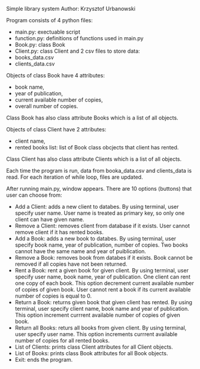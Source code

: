 Simple library system
Author: Krzysztof Urbanowski

Program consists of 4 python files:
- main.py: exectuable script
- function.py: definitions of functions used in main.py
- Book.py: class Book
- Client.py: class Client
and 2 csv files to store data:
- books_data.csv
- clients_data.csv

Objects of class Book have 4 attributes:
- book name,
- year of publication,
- current available number of copies,
- overall number of copies.

Class Book has also class attribute Books which is a list of all objects.

Objects of class Client have 2 attributes:
- client name,
- rented books list: list of Book class obcjects that client has rented.

Class Client has also class attribute Clients which is a list of all objects.

Each time the program is run, data from booka_data.csv and clients_data is read. For each iteration of while loop, files are updated.

After running main.py, window appears. There are 10 options (buttons) that user can choose from:
- Add a Client: adds a new client to databes. By using terminal, user specify user name. User name is treated as primary key, so only one client can have given name.
- Remove a Client: removes client from database if it exists. User cannot remove client if it has rented books.
- Add a Book: adds a new book to databes. By using terminal, user specify book name, year of publication, number of copies. Two books cannot have the same name and year of puiblication.
- Remove a Book: removes book from databes if it exists. Book cannot be removed if all copies have not been returned.
- Rent a Book: rent a given book for given client. By using terminal, user specify user name, book name, year of publication. One client can rent one copy of each book. This option decrement current available number of copies of given book. User cannot rent a book if its current available number of copies is equal to 0.
- Return a Book: returns given book that given client has rented. By using terminal, user specify client name, book name and year of publication. This option increment currrent available number of copies of given book.
-  Return all Books: returs all books from given client. By using terminal, user specify user name. This option increments currrent available number of copies for all rented books.
- List of Clients: prints class Client attributes for all Client objects.
- List of Books: prints class Book attributes for all Book objects.
- Exit: ends the program.
